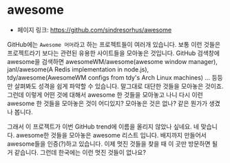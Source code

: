 # awesome

- 페이지 링크: https://github.com/sindresorhus/awesome

GitHub에는 `Awesome 머머`라고 하는 프로젝트들이 여러개 있습니다. 보통 이런 것들은 프로젝트라기 보다는 관련된 유용한 사이트들을 모아놓은 것입니다. GitHub 검색창에 awesome을 검색하면 awesomeWM/awesome(awesome window manager), janl/awesome(A Redis implementation in node.js), tdy/awesome(AwesomeWM configs from tdy's Arch Linux machines) ... 등등 만 살펴봐도 성격을 쉽게 파악할 수 있습니다. 말그대로 대단한 것들을 모아놓은 것이죠. 그런데 이렇게 어떤 것에 대해서 awesome 한 것들을 모아놓고 나니 다시 이런 awesome 한 것들을 모아놓은 것이 어디있지? 모아놓은 것은 없나? 같은 뭔가가 생겼나 봅니다. 

그래서 이 프로젝트가 이번 GitHub trend에 이름을 올리지 않았나 싶네요. 네 맞습니다. awesome한 것들을 모아놓은 awesome 리스트 입니다. 배지까지 만들어서 awesome들을 인증(?)하고 있습니다. 이제 멋진 것들을 찾을 때 이 곳만 방문하면 될 거 같습니다. 그런데 한국에는 이런 멋진 것들이 없나요? 
